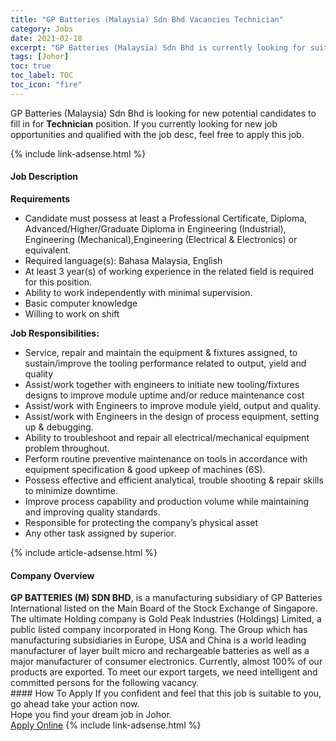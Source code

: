 ```yaml
---
title: "GP Batteries (Malaysia) Sdn Bhd Vacancies Technician" 
category: Jobs 
date: 2021-02-18 
excerpt: "GP Batteries (Malaysia) Sdn Bhd is currently looking for suitable person to fill in the Technician which based in Johor" 
tags: [Johor] 
toc: true 
toc_label: TOC 
toc_icon: "fire" 
--- 
```


<p>GP Batteries (Malaysia) Sdn Bhd is looking for new potential candidates to fill in for <b>Technician</b> position. If you currently looking for new job opportunities and qualified with the job desc, feel free to apply this job.
</p>{% include link-adsense.html %} 
<div><div><h4>Job Description</h4></div><div><div><span><div><p><strong>Requirements</strong></p><ul><li>Candidate must possess at least a Professional Certificate, Diploma, Advanced/Higher/Graduate Diploma in Engineering (Industrial), Engineering (Mechanical),Engineering (Electrical &amp; Electronics) or equivalent.</li><li>Required language(s): Bahasa Malaysia, English</li><li>At least 3 year(s) of working experience in the related field is required for this position.</li><li>Ability to work independently with minimal supervision.</li><li>Basic computer knowledge</li><li>Willing to work on shift</li></ul><p><strong>Job Responsibilities:</strong></p><ul><li>Service, repair and maintain the equipment &amp; fixtures assigned, to sustain/improve the tooling performance related to output, yield and quality&#160;</li><li>Assist/work together with engineers to initiate new tooling/fixtures designs to improve module uptime and/or reduce maintenance cost&#160;</li><li>Assist/work with Engineers to improve module yield, output and quality.</li><li>Assist/work with Engineers in the design of process equipment, setting up &amp; debugging.&#160;&#160;&#160;&#160;</li><li>Ability to troubleshoot and repair all electrical/mechanical equipment problem throughout.</li><li>Perform routine preventive maintenance on tools in accordance with equipment specification &amp; good upkeep of machines (6S).</li><li>Possess effective and efficient analytical, trouble shooting &amp; repair skills to minimize downtime.</li><li>Improve process capability and production volume while maintaining and improving quality standards.</li><li>Responsible for protecting the company&#8217;s physical asset</li><li>Any other task assigned by superior.</li></ul></div></span></div></div></div> 
{% include article-adsense.html %} 
<div><div><h4>Company Overview</h4></div><div><div><span><div><div><strong>GP BATTERIES (M) SDN BHD</strong>, is a manufacturing subsidiary of GP Batteries International listed on the Main Board of the Stock Exchange of Singapore. The ultimate Holding company is Gold Peak Industries (Holdings) Limited, a public listed company incorporated in Hong Kong. The Group which has manufacturing subsidiaries in Europe, USA and China is a world leading manufacturer of layer built micro and rechargeable batteries as well as a major manufacturer of consumer electronics. Currently, almost 100% of our products are exported. To meet our export targets, we need intelligent and committed persons for the following vacancy.</div></div></span></div></div></div> 
#### How To Apply 
If you confident and feel that this job is suitable to you, go ahead take your action now. <br/> 
Hope you find your dream job in Johor. <br/> 
<a href="https://www.jobstreet.com.my/en/job/technician-4482394?jobId=jobstreet-my-job-4482394&" class="btn btn--info" target="_blank" rel="nofollow noopenner">Apply Online</a> 
{% include link-adsense.html %} 
